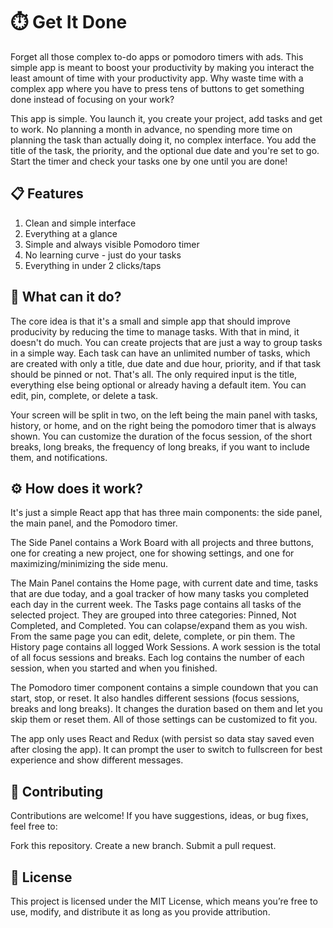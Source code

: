 # ⏱️ Get It Done

Forget all those complex to-do apps or pomodoro timers with ads. This simple app is meant to boost your productivity by making you interact the least amount of time with your productivity app. Why waste time with a complex app where you have to press tens of buttons to get something done instead of focusing on your work? 

This app is simple. You launch it, you create your project, add tasks and get to work. No planning a month in advance, no spending more time on planning the task than actually doing it, no complex interface. You add the title of the task, the priority, and the optional due date and you're set to go. Start the timer and check your tasks one by one until you are done!

## 📋 Features

1. Clean and simple interface
2. Everything at a glance
3. Simple and always visible Pomodoro timer
4. No learning curve - just do your tasks
5. Everything in under 2 clicks/taps

## 🚀 What can it do?

The core idea is that it's a small and simple app that should improve producivity by reducing the time to manage tasks. With that in mind, it doesn't do much.
You can create projects that are just a way to group tasks in a simple way. Each task can have an unlimited number of tasks, which are created with only a title, due date and due hour,
priority, and if that task should be pinned or not. That's all. The only required input is the title, everything else being optional or already having a default item. You can edit, pin, complete, or delete a task. 

Your screen will be split in two, on the left being the main panel with tasks, history, or home, and on the right being the pomodoro timer that is always shown. You can customize the duration of the focus session, of the short breaks, long breaks, the frequency of long breaks, if you want to include them, and notifications.

## ⚙️ How does it work?

It's just a simple React app that has three main components: the side panel, the main panel, and the Pomodoro timer.

The Side Panel contains a Work Board with all projects and three buttons, one for creating a new project, one for showing settings, and one for maximizing/minimizing the side menu.

The Main Panel contains the Home page, with current date and time, tasks that are due today, and a goal tracker of how many tasks you completed each day in the current week.
The Tasks page contains all tasks of the selected project. They are grouped into three categories: Pinned, Not Completed, and Completed. You can colapse/expand them as you wish. From the same page you can edit, delete, complete, or pin them.
The History page contains all logged Work Sessions. A work session is the total of all focus sessions and breaks. Each log contains the number of each session, when you started and when you finished.

The Pomodoro timer component contains a simple coundown that you can start, stop, or reset. It also handles different sessions (focus sessions, breaks and long breaks). It changes the duration based on them and let you skip them or reset them. All of those settings can be customized to fit you.

The app only uses React and Redux (with persist so data stay saved even after closing the app). It can prompt the user to switch to fullscreen for best experience and show different messages.


## 🤝 Contributing

Contributions are welcome! If you have suggestions, ideas, or bug fixes, feel free to:

Fork this repository. Create a new branch. Submit a pull request.


## 📜 License
This project is licensed under the MIT License, which means you’re free to use, modify, and distribute it as long as you provide attribution.